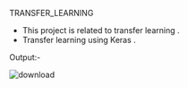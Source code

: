  TRANSFER_LEARNING
* This project is related to transfer learning .
* Transfer learning using Keras .

Output:-

![download](https://user-images.githubusercontent.com/110322000/213864119-7e6e4fce-f6cc-4f83-ac57-3df455c23c4a.png)
